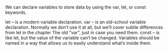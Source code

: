 We can declare variables to store data by using the var, let, or const keywords.

let – is a modern variable declaration.
var – is an old-school variable declaration. Normally we don’t use it at all, but we’ll cover subtle differences from let in the chapter The old "var", just in case you need them.
const – is like let, but the value of the variable can’t be changed.
Variables should be named in a way that allows us to easily understand what’s inside them.
